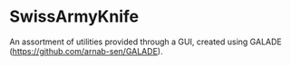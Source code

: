 # SwissArmyKnife
An assortment of utilities provided through a GUI, created using GALADE (https://github.com/arnab-sen/GALADE).
